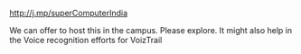 http://j.mp/superComputerIndia

We can offer to host this in the campus. Please explore. 
It might also help in the Voice recognition efforts for VoizTrail

